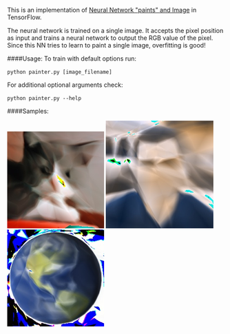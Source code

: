 This is an implementation of [Neural Network "paints" and Image](http://cs.stanford.edu/people/karpathy/convnetjs/demo/image_regression.html) in TensorFlow.

The neural network is trained on a single image. It accepts the pixel position as input and trains a neural network to output the RGB value of the pixel. Since this NN tries to learn to paint a single image, overfitting is good!

####Usage:
To train with default options run:
```
python painter.py [image_filename]
```

For additional optional arguments check:
```
python painter.py --help
```

####Samples:

![Cat](samples/sample_cat_epoch3900.jpg)
![Karpathy](samples/sample_karpathy_epoch3100.jpg)
![Earth](samples/sample_earth_epoch3900.jpg)
